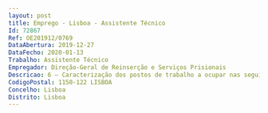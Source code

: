 ```yaml
--- 
layout: post
title: Emprego - Lisboa - Assistente Técnico
Id: 72867
Ref: OE201912/0769
DataAbertura: 2019-12-27
DataFecho: 2020-01-13
Trabalho: Assistente Técnico
Empregador: Direção-Geral de Reinserção e Serviços Prisionais
Descricao: 6 — Caracterização dos postos de trabalho a ocupar nas seguintes áreas 6.1 — Direção de Serviços de Recursos Humanos (DSRH) Apoio administrativo ao funcionamento da Direção de Serviços  execução dos procedimentosrelativos à administração de pessoal  tarefas de apoio ao processamento de vencimentos (penhorasde vencimentos execuções fiscais pensões de alimentos)  apoio administrativo às ações deformação  prestação de informação aos utentes.6.2 — Direção de Serviços Financeiros (DSF) Assegurar a verificação, classificação e a cobertura orçamental nos processos de realizaçãode despesa  organizar e manter atualizada a contabilidade, efetuando os registos contabilísticosobrigatórios no sistema GERFIP  executar os orçamentos da DGRSP na vertente de despesa,conferindo os documentos, processando e procedendo ao pagamento das despesas autorizadas assegurar a constituição, reconstituição e liquidação dos fundos de maneio 6.3 — Direção de Serviços de Contratação Pública e de Gestão Patrimonial (DSCPGP) Proceder à gestão de stocks e ao controlo das existências em armazém  elaborar os autos deabate e transferência de bens móveis  assegurar a atualização permanente do Sistema de Gestãodo Parque de Viaturas do Estado (SGPVE)  realizar e acompanhar procedimentos de aquisiçãode bens e serviços ao abrigo do Código dos Contratos Públicos no cumprimento das disposiçõeslegais em vigor  controlar a execução dos contratos e tratar os respetivos documentos de despesawww.dre.ptN.º 249 27 de dezembro de 2019 Pág. 60Diário da República, 2.ª série PARTE Cpara efeitos de pagamento  organizar e manter atualizada a informação a reportar a entidadesexternas  tratar e manter atualizado o arquivo.6.4 — Direção de Serviços de Execução de Medidas Privativas da Liberdade (DESEMPL) Apoio administrativo ao funcionamento da Direção de Serviços  organizar e manter atualizadosos registos e os processos da população reclusa  proceder ao registo do expediente e dosprocedimentos administrativos.6.5 — Centro de Competências para a Gestão dos Cuidados de Saúde (CCGCS) Organizar e manter atualizados os registos e os processos existentes do CCGCS  procederao registo do expediente e dos procedimentos administrativos e abrir os necessários processos,devendo submeter os assuntos a despacho superior e cumprir os despachos  elaborar ofícios.Atendimento telefónico e encaminhamento de chamadas.
CodigoPostal: 1150-122 LISBOA
Concelho: Lisboa
Distrito: Lisboa
--- 
```

